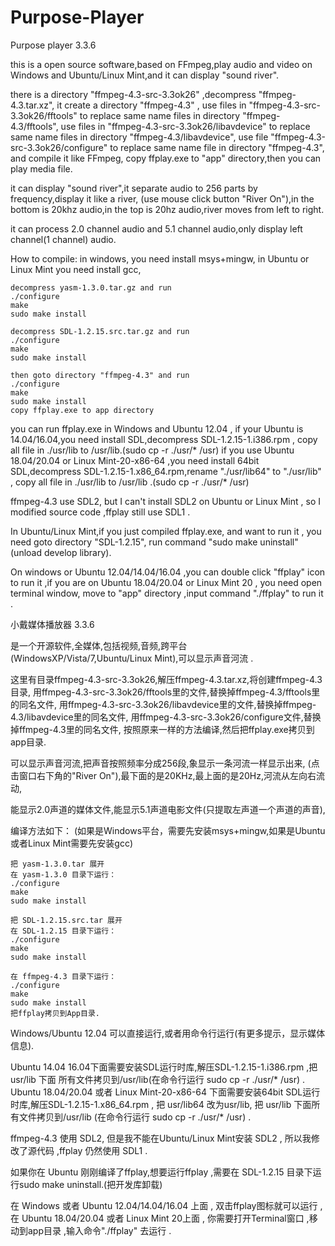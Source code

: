 # Purpose-Player

Purpose player 3.3.6

  this is a open source software,based on FFmpeg,play audio and video
on Windows and Ubuntu/Linux Mint,and it can display "sound river".

  there is a directory "ffmpeg-4.3-src-3.3ok26" ,decompress "ffmpeg-4.3.tar.xz",
  it create a directory "ffmpeg-4.3" ,
  use files in "ffmpeg-4.3-src-3.3ok26/fftools" to replace same name files in directory "ffmpeg-4.3/fftools",
  use files in "ffmpeg-4.3-src-3.3ok26/libavdevice" to replace same name files in directory "ffmpeg-4.3/libavdevice",
  use file "ffmpeg-4.3-src-3.3ok26/configure" to replace same name file in directory "ffmpeg-4.3",
  and compile it like FFmpeg, copy ffplay.exe to "app" directory,then you can play media file.

  it can display "sound river",it separate audio to 256 parts by frequency,display it like a river,
  (use mouse click button "River On"),in the bottom is 20khz audio,in the top is 20hz audio,river moves from left to right.

  it can process 2.0 channel audio and 5.1 channel audio,only display left channel(1 channel) audio.

  How to compile:
    in windows, you need install msys+mingw, in Ubuntu or Linux Mint you need install gcc,

    decompress yasm-1.3.0.tar.gz and run
    ./configure
    make
    sudo make install

    decompress SDL-1.2.15.src.tar.gz and run
    ./configure
    make
    sudo make install

    then goto directory "ffmpeg-4.3" and run 
    ./configure
    make
    sudo make install
    copy ffplay.exe to app directory

  you can run ffplay.exe in Windows and Ubuntu 12.04 ,
  if your Ubuntu is 14.04/16.04,you need install SDL,decompress SDL-1.2.15-1.i386.rpm ,
  copy all file in ./usr/lib to /usr/lib.(sudo cp -r ./usr/* /usr)
  if you use Ubuntu 18.04/20.04 or Linux Mint-20-x86-64 ,you need install 64bit SDL,decompress SDL-1.2.15-1.x86_64.rpm,rename 
  "./usr/lib64" to "./usr/lib" ,
  copy all file in ./usr/lib to /usr/lib .(sudo cp -r ./usr/* /usr)

  ffmpeg-4.3 use SDL2, but I can't install SDL2 on Ubuntu or Linux Mint , so I modified source code ,ffplay still use SDL1 .

  In Ubuntu/Linux Mint,if you just compiled ffplay.exe, and want to run it , you need goto directory "SDL-1.2.15",
  run command "sudo make uninstall"(unload develop library).

  On windows or Ubuntu 12.04/14.04/16.04 ,you can double click "ffplay" icon to run it ,if you are on Ubuntu 18.04/20.04 or
  Linux Mint 20 , you need open terminal window, move to "app" directory ,input command "./ffplay" to run it .

小戴媒体播放器  3.3.6

 
是一个开源软件,全媒体,包括视频,音频,跨平台(WindowsXP/Vista/7,Ubuntu/Linux Mint),可以显示声音河流 .
 
这里有目录ffmpeg-4.3-src-3.3ok26,解压ffmpeg-4.3.tar.xz,将创建ffmpeg-4.3目录, 
    用ffmpeg-4.3-src-3.3ok26/fftools里的文件,替换掉ffmpeg-4.3/fftools里的同名文件,
    用ffmpeg-4.3-src-3.3ok26/libavdevice里的文件,替换掉ffmpeg-4.3/libavdevice里的同名文件,
    用ffmpeg-4.3-src-3.3ok26/configure文件,替换掉ffmpeg-4.3里的同名文件,
    按照原来一样的方法编译,然后把ffplay.exe拷贝到app目录.
 
可以显示声音河流,把声音按照频率分成256段,象显示一条河流一样显示出来,
    (点击窗口右下角的"River On"),最下面的是20KHz,最上面的是20Hz,河流从左向右流动,

能显示2.0声道的媒体文件,能显示5.1声道电影文件(只提取左声道一个声道的声音),

 
编译方法如下：
(如果是Windows平台，需要先安装msys+mingw,如果是Ubuntu或者Linux Mint需要先安装gcc)
 
    把 yasm-1.3.0.tar 展开
    在 yasm-1.3.0 目录下运行：
    ./configure
    make
    sudo make install
 
    把 SDL-1.2.15.src.tar 展开
    在 SDL-1.2.15 目录下运行：
    ./configure
    make
    sudo make install
 
    在 ffmpeg-4.3 目录下运行：
    ./configure
    make
    sudo make install
    把ffplay拷贝到App目录.
 
Windows/Ubuntu 12.04 可以直接运行,或者用命令行运行(有更多提示，显示媒体信息).

Ubuntu 14.04 16.04下面需要安装SDL运行时库,解压SDL-1.2.15-1.i386.rpm ,把 usr/lib 下面
    所有文件拷贝到/usr/lib(在命令行运行 sudo cp -r ./usr/* /usr) .
Ubuntu 18.04/20.04 或者 Linux Mint-20-x86-64 下面需要安装64bit SDL运行时库,解压SDL-1.2.15-1.x86_64.rpm ,
    把 usr/lib64 改为usr/lib, 把 usr/lib 下面所有文件拷贝到/usr/lib
    (在命令行运行 sudo cp -r ./usr/* /usr) .

ffmpeg-4.3 使用 SDL2, 但是我不能在Ubuntu/Linux Mint安装 SDL2 , 所以我修改了源代码 ,ffplay 仍然使用 SDL1 .

如果你在 Ubuntu 刚刚编译了ffplay,想要运行ffplay ,需要在 SDL-1.2.15 目录下运行sudo make uninstall.(把开发库卸载)

在 Windows 或者 Ubuntu 12.04/14.04/16.04 上面 , 双击ffplay图标就可以运行 ,在 Ubuntu 18.04/20.04 或者 Linux Mint 20上面 ,
    你需要打开Terminal窗口 ,移动到app目录 ,输入命令"./ffplay" 去运行 .

